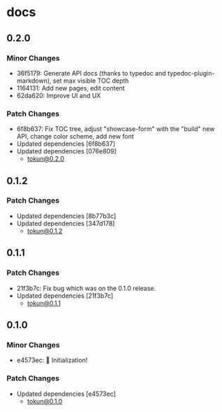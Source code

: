 # docs

## 0.2.0

### Minor Changes

- 36f5179: Generate API docs (thanks to typedoc and typedoc-plugin-markdown), set max visible TOC depth
- 1164131: Add new pages, edit content
- 62da620: Improve UI and UX

### Patch Changes

- 6f8b637: Fix TOC tree, adjust "showcase-form" with the "build" new API, change color scheme, add new font
- Updated dependencies [6f8b637]
- Updated dependencies [076e809]
  - tokun@0.2.0

## 0.1.2

### Patch Changes

- Updated dependencies [8b77b3c]
- Updated dependencies [347d178]
  - tokun@0.1.2

## 0.1.1

### Patch Changes

- 21f3b7c: Fix bug which was on the 0.1.0 release.
- Updated dependencies [21f3b7c]
  - tokun@0.1.1

## 0.1.0

### Minor Changes

- e4573ec: 🚀 Initialization!

### Patch Changes

- Updated dependencies [e4573ec]
  - tokun@0.1.0
